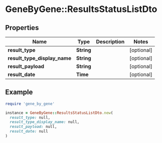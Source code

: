 # GeneByGene::ResultsStatusListDto

## Properties

| Name | Type | Description | Notes |
| ---- | ---- | ----------- | ----- |
| **result_type** | **String** |  | [optional] |
| **result_type_display_name** | **String** |  | [optional] |
| **result_payload** | **String** |  | [optional] |
| **result_date** | **Time** |  | [optional] |

## Example

```ruby
require 'gene_by_gene'

instance = GeneByGene::ResultsStatusListDto.new(
  result_type: null,
  result_type_display_name: null,
  result_payload: null,
  result_date: null
)
```

